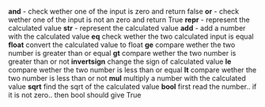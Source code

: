__and__ - check wether one of the input is zero and return false 
__or__ - check wether one of the input is not an zero and return True 
__repr__ - represent the calculated value 
__str__ - represent the calculated value 
__add__ - add a number with the calculated value
__eq__ check wether the two calculated input is equal
__float__ convert the calculated value to float
__ge__ compare wether the two number is greater than or equal
__gt__ compare wether the two number is greater than or not
__invertsign__ change the sign of calculated value
__le__ compare wether the two number is less than or equal
__lt__ compare wether the two number is less than or not
__mul__ multiply a number with the calculated value
__sqrt__ find the sqrt of the calculated value
__bool__ first read the number.. if it is not zero.. then bool should give True